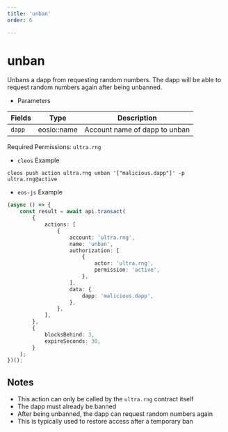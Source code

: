 ```yaml
---
title: 'unban'
order: 6

---
```


# unban

Unbans a dapp from requesting random numbers. The dapp will be able to request random numbers again after being unbanned.

-   Parameters

| Fields | Type        | Description                    |
| ------ | ----------- | ------------------------------ |
| `dapp` | eosio::name | Account name of dapp to unban  |

Required Permissions: `ultra.rng`

-   `cleos` Example

```shell script
cleos push action ultra.rng unban '["malicious.dapp"]' -p ultra.rng@active
```

-   `eos-js` Example

```typescript
(async () => {
    const result = await api.transact(
        {
            actions: [
                {
                    account: 'ultra.rng',
                    name: 'unban',
                    authorization: [
                        {
                            actor: 'ultra.rng',
                            permission: 'active',
                        },
                    ],
                    data: {
                        dapp: 'malicious.dapp',
                    },
                },
            ],
        },
        {
            blocksBehind: 3,
            expireSeconds: 30,
        }
    );
})();
```

## Notes

-   This action can only be called by the `ultra.rng` contract itself
-   The dapp must already be banned
-   After being unbanned, the dapp can request random numbers again
-   This is typically used to restore access after a temporary ban 
